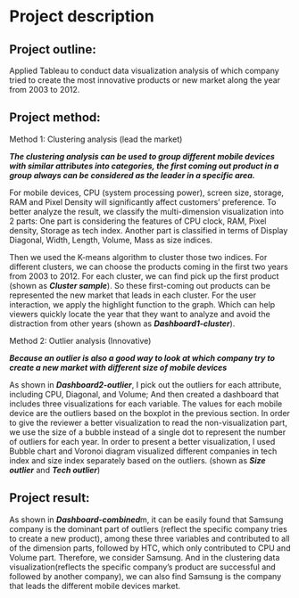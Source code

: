 # Project description
## Project outline:

Applied Tableau to conduct data visualization analysis of which company tried to create the most innovative products or new market along the year from 2003 to 2012.

## Project method: 

Method 1: Clustering analysis (lead the market)

***The clustering analysis can be used to group different mobile devices with similar attributes into categories, the first coming out product in a group always can be considered as the leader in a specific area.***

For mobile devices, CPU (system processing power), screen size, storage, RAM and Pixel Density will significantly affect customers’ preference. To better analyze the result, we classify the multi-dimension visualization into 2 parts: One part is considering the features of CPU clock, RAM, Pixel density, Storage as tech index. Another part is classified in terms of Display Diagonal, Width, Length, Volume, Mass as size indices.

Then we used the K-means algorithm to cluster those two indices. For different clusters, we can choose the products coming in the first two years from 2003 to 2012. For each cluster, we can find pick up the first product (shown as ***Cluster sample***). So these first-coming out products can be represented the new market that leads in each cluster. For the user interaction, we apply the highlight function to the graph. Which can help viewers quickly locate the year that they want to analyze and avoid the distraction from other years (shown as ***Dashboard1-cluster***).

Method 2: Outlier analysis (Innovative)

***Because an outlier is also a good way to look at which company try to create a new market with different size of mobile devices*** 

As shown in ***Dashboard2-outlier***, I pick out the outliers for each attribute, including CPU, Diagonal, and Volume; And then created a dashboard that includes three visualizations for each variable. The values for each mobile device are the outliers based on the boxplot in the previous section. In order to give the reviewer a better visualization to read the non-visualization part, we use the size of a bubble instead of a single dot to represent the number of outliers for each year. In order to present a better visualization, I used Bubble chart and Voronoi diagram visualized different companies in tech index and size index separately based on the outliers. (shown as ***Size outlier*** and ***Tech outlier***)

## Project result:

As shown in ***Dashboard-combined***m, it can be easily found that Samsung company is the dominant part of outliers (reflect the specific company tries to create a new product), among these three variables and contributed to all of the dimension parts, followed by HTC, which only contributed to CPU and Volume part. Therefore, we consider Samsung. And in the clustering data visualization(reflects the specific company’s product are successful and followed by another company), we can also find Samsung is the company that leads the different mobile devices market.

